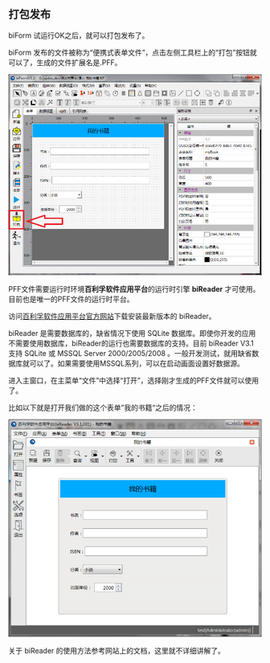 ## 打包发布

biForm 试运行OK之后，就可以打包发布了。

biForm 发布的文件被称为“便携式表单文件”，点击左侧工具栏上的“打包”按钮就可以了，生成的文件扩展名是.PFF。

![打包](first_19.png)

PFF文件需要运行时环境**百利孚软件应用平台**的运行时引擎 **biReader** 才可使用。目前也是唯一的PFF文件的运行时平台。

访问[百利孚软件应用平台官方网站](https://www.bilive.com)下载安装最新版本的 biReader。

biReader 是需要数据库的，缺省情况下使用 SQLite 数据库。即使你开发的应用不需要使用数据库，biReader的运行也需要数据库的支持。目前 biReader V3.1 支持 SQLite 或 MSSQL Server 2000/2005/2008 。一般开发测试，就用缺省数据库就可以了。如果需要使用MSSQL系列，可以在启动画面设置好数据源。

进入主窗口，在主菜单“文件”中选择“打开”，选择刚才生成的PFF文件就可以使用了。

比如以下就是打开我们做的这个表单”我的书籍“之后的情况：

![第一个PFF](first_20.png)

关于 biReader 的使用方法参考网站上的文档，这里就不详细讲解了。


